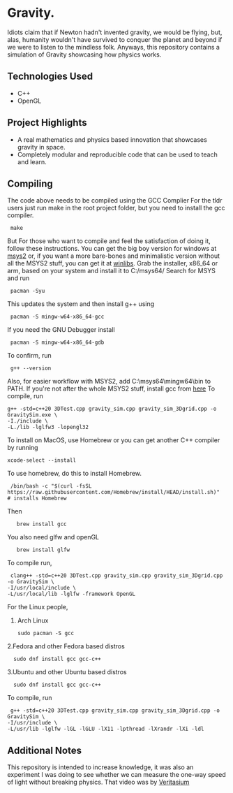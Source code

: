 # Gravity.
Idiots claim that if Newton hadn't invented gravity, we would be flying, but, alas, humanity wouldn't have survived to conquer the planet and beyond if we were to listen to the mindless folk.
Anyways, this repository contains a simulation of Gravity showcasing how physics works.

##  Technologies Used

- C++
- OpenGL

##  Project Highlights

- A real mathematics and physics based innovation that showcases gravity in space.
- Completely modular and reproducible code that can be used to teach and learn. 

##  Compiling
The code above needs to be compiled using the GCC Complier
For the tldr users just run make in the root project folder, but you need to install the gcc compiler.

     make
But For those who want to compile and feel the satisfaction of doing it, follow these instructions.
You can get the big boy version for windows at [msys2](www.msys2.org) or, if you want a more bare-bones and minimalistic version without all the MSYS2 stuff, you can get it at [winlibs](https://winlibs.com/). 
Grab the installer, x86_64 or arm, based on your system and install it to C:/msys64/
Search for MSYS and run 

     pacman -Syu

This updates the system and then install g++ using

     pacman -S mingw-w64-x86_64-gcc

If you need the GNU Debugger install

     pacman -S mingw-w64-x86_64-gdb

To confirm, run 

     g++ --version

Also, for easier workflow with MSYS2, add C:\msys64\mingw64\bin to PATH.
If you're not after the whole MSYS2 stuff, install gcc from [here](https://winlibs.com)
To compile, run

    g++ -std=c++20 3DTest.cpp gravity_sim.cpp gravity_sim_3Dgrid.cpp -o GravitySim.exe \
    -I./include \
    -L./lib -lglfw3 -lopengl32

To install on MacOS, use Homebrew or you can get another C++ compiler by running 

    xcode-select --install
To use homebrew, do this to install Homebrew.

     /bin/bash -c "$(curl -fsSL https://raw.githubusercontent.com/Homebrew/install/HEAD/install.sh)"  # installs Homebrew
   
Then 

       brew install gcc
You also need glfw and openGL

       brew install glfw

To compile run,

     clang++ -std=c++20 3DTest.cpp gravity_sim.cpp gravity_sim_3Dgrid.cpp -o GravitySim \
    -I/usr/local/include \
    -L/usr/local/lib -lglfw -framework OpenGL


For the Linux people,
1. Arch Linux

       sudo pacman -S gcc

2.Fedora and other Fedora based distros

      sudo dnf install gcc gcc-c++

3.Ubuntu and other Ubuntu based distros

      sudo dnf install gcc gcc-c++

To compile, run 

     g++ -std=c++20 3DTest.cpp gravity_sim.cpp gravity_sim_3Dgrid.cpp -o GravitySim \
    -I/usr/include \
    -L/usr/lib -lglfw -lGL -lGLU -lX11 -lpthread -lXrandr -lXi -ldl


## Additional Notes

This repository is intended to increase knowledge, it was also an experiment I was doing to see whether we can measure the one-way speed of light without breaking physics. That video was by [Veritasium](https://youtu.be/pTn6Ewhb27k?si=1qDU7xZn21-IXhDc)


